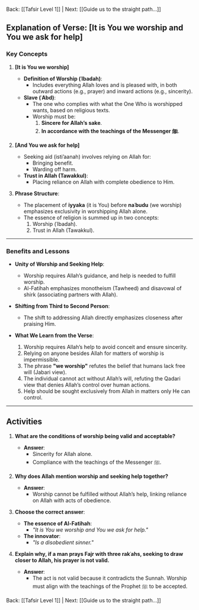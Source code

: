 Back: [[Tafsir Level 1]] | Next: [[Guide us to the straight path...]]

## **Explanation of Verse: [It is You we worship and You we ask for help]**

### **Key Concepts**
1. **[It is You we worship]**  
   - **Definition of Worship (ʿIbadah)**:  
     - Includes everything Allah loves and is pleased with, in both outward actions (e.g., prayer) and inward actions (e.g., sincerity).  
   - **Slave (ʿAbd)**:  
     - The one who complies with what the One Who is worshipped wants, based on religious texts.  
     - Worship must be:  
       1. **Sincere for Allah’s sake**.  
       2. **In accordance with the teachings of the Messenger ﷺ**.

2. **[And You we ask for help]**  
   - Seeking aid (isti’aanah) involves relying on Allah for:  
     - Bringing benefit.  
     - Warding off harm.  
   - **Trust in Allah (Tawakkul)**:  
     - Placing reliance on Allah with complete obedience to Him.  

3. **Phrase Structure**:  
   - The placement of **iyyaka** (it is You) before **naʿbudu** (we worship) emphasizes exclusivity in worshipping Allah alone.  
   - The essence of religion is summed up in two concepts:  
     1. Worship (ʿIbadah).  
     2. Trust in Allah (Tawakkul).  

---

### **Benefits and Lessons**
- **Unity of Worship and Seeking Help**:  
  - Worship requires Allah’s guidance, and help is needed to fulfill worship.  
  - Al-Fatihah emphasizes monotheism (Tawheed) and disavowal of shirk (associating partners with Allah).  

- **Shifting from Third to Second Person**:  
  - The shift to addressing Allah directly emphasizes closeness after praising Him.  

- **What We Learn from the Verse**:  
  1. Worship requires Allah’s help to avoid conceit and ensure sincerity.  
  2. Relying on anyone besides Allah for matters of worship is impermissible.  
  3. The phrase **"we worship"** refutes the belief that humans lack free will (Jabari view).  
  4. The individual cannot act without Allah’s will, refuting the Qadari view that denies Allah’s control over human actions.  
  5. Help should be sought exclusively from Allah in matters only He can control.  

---

## **Activities**

1. **What are the conditions of worship being valid and acceptable?**  
   - **Answer**:  
     - Sincerity for Allah alone.  
     - Compliance with the teachings of the Messenger ﷺ.  

2. **Why does Allah mention worship and seeking help together?**  
   - **Answer**:  
     - Worship cannot be fulfilled without Allah’s help, linking reliance on Allah with acts of obedience.  

3. **Choose the correct answer**:  
   - **The essence of Al-Fatihah**:  
     - *"It is You we worship and You we ask for help."*  
   - **The innovator**:  
     - *"Is a disobedient sinner."*  

4. **Explain why, if a man prays Fajr with three rakʿahs, seeking to draw closer to Allah, his prayer is not valid.**  
   - **Answer**:  
     - The act is not valid because it contradicts the Sunnah. Worship must align with the teachings of the Prophet ﷺ to be accepted.  

Back: [[Tafsir Level 1]] | Next: [[Guide us to the straight path...]]